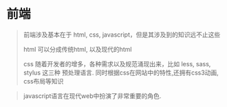# 前端

> 前端涉及基本在于 html, css, javascript，但是其涉及到的知识远不止这些
> 
> html 可以分成传统html, 以及现代的html
> 
> css 随着开发者的增多，各种需求以及规范涌现出来，比如 less, sass, stylus 这三种 预处理语言. 同时根据css在网站中的特性,还拥有css3动画, css布局等知识

> javascript语言在现代web中扮演了非常重要的角色. 